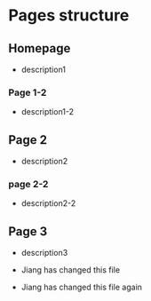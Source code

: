 # Pages structure

## Homepage

- description1

### Page 1-2

- description1-2

## Page 2

- description2

### page 2-2

- description2-2

## Page 3

- description3

- Jiang has changed this file

- Jiang has changed this file again
